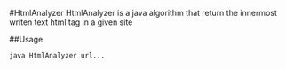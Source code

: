 #HtmlAnalyzer
HtmlAnalyzer is a java algorithm that return the innermost writen text html tag in a given site 

##Usage 
```bash
java HtmlAnalyzer url...
```
